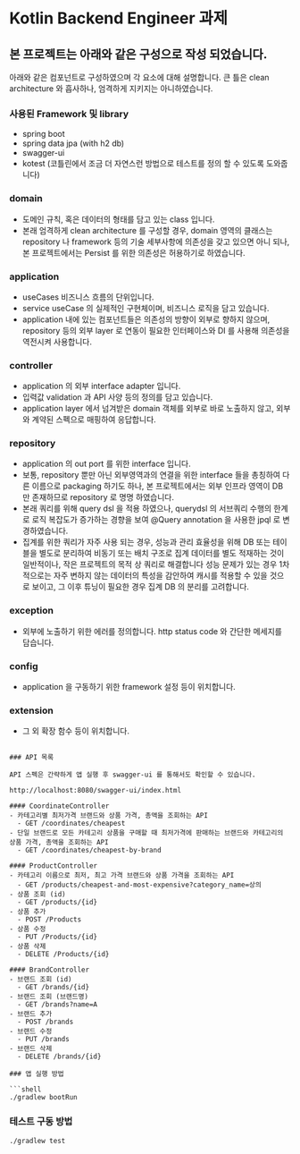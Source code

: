 # Kotlin Backend Engineer 과제

## 본 프로젝트는 아래와 같은 구성으로 작성 되었습니다.

아래와 같은 컴포넌트로 구성하였으며 각 요소에 대해 설명합니다.
큰 틀은 clean architecture 와 흡사하나, 엄격하게 지키지는 아니하였습니다.

### 사용된 Framework 및 library
- spring boot
- spring data jpa (with h2 db)
- swagger-ui
- kotest (코틀린에서 조금 더 자연스런 방법으로 테스트를 정의 할 수 있도록 도와줍니다)

### domain 
- 도메인 규칙, 혹은 데이터의 형태를 담고 있는 class 입니다.
- 본래 엄격하게 clean architecture 를 구성할 경우, domain 영역의 클래스는 
  repository 나 framework 등의 기술 세부사항에 의존성을 갖고 있으면 아니 되나,
  본 프로젝트에서는 Persist 를 위한 의존성은 허용하기로 하였습니다.

### application 
- useCases 비즈니스 흐름의 단위입니다.
- service useCase 의 실제적인 구현체이며, 비즈니스 로직을 담고 있습니다.
- application 내에 있는 컴포넌트들은 의존성의 방향이 외부로 향하지 않으며, repository 등의
  외부 layer 로 연동이 필요한 인터페이스와 DI 를 사용해 의존성을 역전시켜 사용합니다.

### controller
- application 의 외부 interface adapter 입니다.
- 입력값 validation 과 API 사양 등의 정의를 담고 있습니다.
- application layer 에서 넘겨받은 domain 객체를 외부로 바로 노출하지 않고, 외부와 계약된 스펙으로 매핑하여 응답합니다.

### repository
- application 의 out port 를 위한 interface 입니다. 
- 보통, repository 뿐만 아닌 외부영역과의 연결을 위한 interface 들을 총칭하여 
  다른 이름으로 packaging 하기도 하나, 본 프로젝트에서는 외부 인프라 영역이 
  DB 만 존재하므로 repository 로 명명 하였습니다.
- 본래 쿼리를 위해 query dsl 을 적용 하였으나, querydsl 의 서브쿼리 수행의 한계로 로직
  복잡도가 증가하는 경향을 보여 @Query annotation 을 사용한 jpql 로 변경하였습니다.
- 집계를 위한 쿼리가 자주 사용 되는 경우, 성능과 관리 효율성을 위해 DB 또는 테이블을 별도로 분리하여
  비동기 또는 배치 구조로 집계 데이터를 별도 적재하는 것이 일반적이나, 작은 프로젝트의 목적 상 쿼리로 해결합니다
  성능 문제가 있는 경우 1차적으로는 자주 변하지 않는 데이터의 특성을 감안하여 캐시를 적용할 수 있을 것으로 보이고,
  그 이후 튜닝이 필요한 경우 집계 DB 의 분리를 고려합니다.

### exception
- 외부에 노출하기 위한 에러를 정의합니다. http status code 와 간단한 메세지를 담습니다.

### config
- application 을 구동하기 위한 framework 설정 등이 위치합니다.

### extension
- 그 외 확장 함수 등이 위치합니다.

```

### API 목록

API 스펙은 간략하게 앱 실행 후 swagger-ui 를 통해서도 확인할 수 있습니다.

http://localhost:8080/swagger-ui/index.html

#### CoordinateController
- 카테고리별 최저가격 브랜드와 상품 가격, 총액을 조회하는 API
  - GET /coordinates/cheapest
- 단일 브랜드로 모든 카테고리 상품을 구매할 때 최저가격에 판매하는 브랜드와 카테고리의 상품 가격, 총액을 조회하는 API
  - GET /coordinates/cheapest-by-brand

#### ProductController
- 카테고리 이름으로 최저, 최고 가격 브랜드와 상품 가격을 조회하는 API
  - GET /products/cheapest-and-most-expensive?category_name=상의
- 상품 조회 (id)
  - GET /products/{id}
- 상품 추가
  - POST /Products
- 상품 수정
  - PUT /Products/{id}
- 상품 삭제
  - DELETE /Products/{id}

#### BrandController
- 브랜드 조회 (id)
  - GET /brands/{id}
- 브랜드 조회 (브랜드명)
  - GET /brands?name=A
- 브랜드 추가
  - POST /brands
- 브랜드 수정
  - PUT /brands
- 브랜드 삭제
  - DELETE /brands/{id}

### 앱 실행 방법

```shell
./gradlew bootRun
```


### 테스트 구동 방법

```shell
./gradlew test
```

